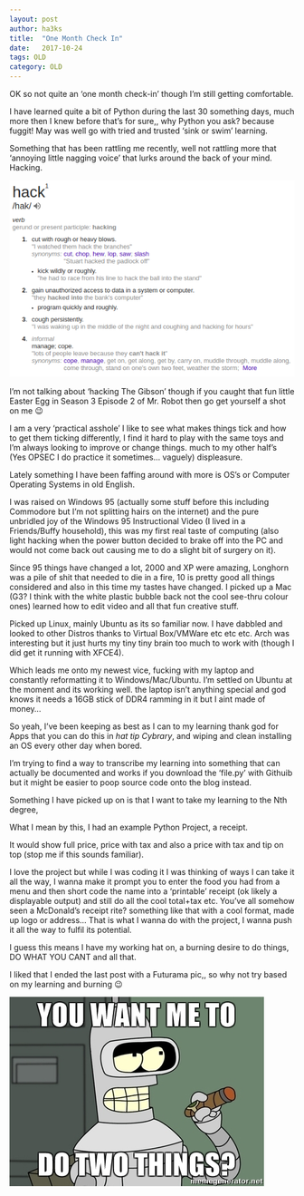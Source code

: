 ```yaml
---
layout: post
author: ha3ks
title:  "One Month Check In"
date:   2017-10-24
tags: OLD
category: OLD
---
```


OK so not quite an ‘one month check-in’ though I’m still getting comfortable.

I have learned quite a bit of Python during the last 30 something days, much more then I knew before that’s for sure,, why Python you ask? because fuggit! May was well go with tried and trusted ‘sink or swim’ learning.

Something that has been rattling me recently, well not rattling more that ‘annoying little nagging voice’ that lurks around the back of your mind. Hacking.
<!--more-->

[![1](/assets/blog/content/hack.png)](/assets/blog/content/hack.png)

I’m not talking about ‘hacking The Gibson’ though if you caught that fun little Easter Egg in Season 3 Episode 2 of Mr. Robot then go get yourself a shot on me 😉

I am a very ‘practical asshole’ I like to see what makes things tick and how to get them ticking differently, I find it hard to play with the same toys and I’m always looking to improve or change things. much to my other half’s (Yes OPSEC I do practice it sometimes… vaguely) displeasure.

Lately something I have been faffing around with more is OS’s or Computer Operating Systems in old English.

I was raised on Windows 95 (actually some stuff before this including Commodore but I’m not splitting hairs on the internet) and the pure unbridled joy of the Windows 95 Instructional Video (I lived in a Friends/Buffy household), this was my first real taste of computing (also light hacking when the power button decided to brake off into the PC and would not come back out causing me to do a slight bit of surgery on it).

Since 95 things have changed a lot, 2000 and XP were amazing, Longhorn was a pile of shit that needed to die in a fire, 10 is pretty good all things considered and also in this time my tastes have changed. I picked up a Mac (G3? I think with the white plastic bubble back not the cool see-thru colour ones) learned how to edit video and all that fun creative stuff.

Picked up Linux, mainly Ubuntu as its so familiar now. I have dabbled and looked to other Distros thanks to Virtual Box/VMWare etc etc etc. Arch was interesting but it just hurts my tiny tiny brain too much to work with (though I did get it running with XFCE4).

Which leads me onto my newest vice, fucking with my laptop and constantly reformatting it to Windows/Mac/Ubuntu. I’m settled on Ubuntu at the moment and its working well. the laptop isn’t anything special and god knows it needs a 16GB stick of DDR4 ramming in it but I aint made of money…

So yeah, I’ve been keeping as best as I can to my learning thank god for Apps that you can do this in *hat tip Cybrary*, and wiping and clean installing an OS every other day when bored.

I’m trying to find a way to transcribe my learning into something that can actually be documented and works if you download the ‘file.py’ with Githuib but it might be easier to poop source code onto the blog instead.

Something I have picked up on is that I want to take my learning to the Nth degree,

What I mean by this, I had an example Python Project, a receipt.

It would show full price, price with tax and also a price with tax and tip on top (stop me if this sounds familiar).

I love the project but while I was coding it I was thinking of ways I can take it all the way, I wanna make it prompt you to enter the food you had from a menu and then short code the name into a ‘printable’ receipt (ok likely a displayable output) and still do all the cool total+tax etc. You’ve all somehow seen a McDonald’s receipt rite? something like that with a cool format, made up logo or address… That is what I wanna do with the project, I wanna push it all the way to fulfil its potential.

I guess this means I have my working hat on, a burning desire to do things, DO WHAT YOU CANT and all that.

I liked that I ended the last post with a Futurama pic,, so why not try based on my learning and burning 😉

[![2](/assets/blog/content/you-want-me-to-do-two-things.jpg)](/assets/blog/content/you-want-me-to-do-two-things.jpg)